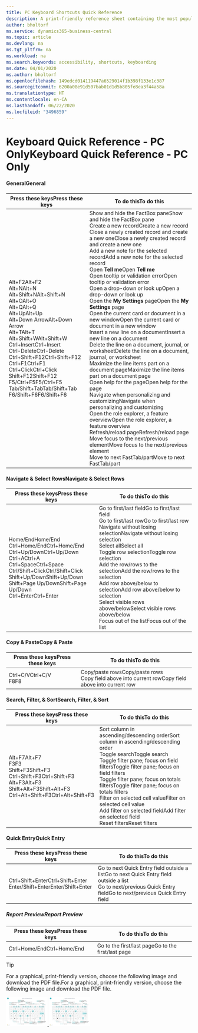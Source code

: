 ```yaml
---
title: PC Keyboard Shortcuts Quick Reference
description: A print-friendly reference sheet containing the most popular keyboard shortcuts for PC users.
author: bholtorf
ms.service: dynamics365-business-central
ms.topic: article
ms.devlang: na
ms.tgt_pltfrm: na
ms.workload: na
ms.search.keywords: accessibility, shortcuts, keyboarding
ms.date: 04/01/2020
ms.author: bholtorf
ms.openlocfilehash: 149edcd014119447a6529014f1b398f133e1c387
ms.sourcegitcommit: 6200a08e91d507bab01d1d5b805fe8ea3f44a58a
ms.translationtype: HT
ms.contentlocale: en-CA
ms.lasthandoff: 06/22/2020
ms.locfileid: "3496859"
---
```

# <a name="keyboard-quick-reference---pc-only"></a><span data-ttu-id="5ee2c-103">Keyboard Quick Reference - PC Only</span><span class="sxs-lookup"><span data-stu-id="5ee2c-103">Keyboard Quick Reference - PC Only</span></span>

#### <a name="general"></a><span data-ttu-id="5ee2c-104">General</span><span class="sxs-lookup"><span data-stu-id="5ee2c-104">General</span></span>
|<span data-ttu-id="5ee2c-105">Press these keys</span><span class="sxs-lookup"><span data-stu-id="5ee2c-105">Press these keys</span></span>|<span data-ttu-id="5ee2c-106">To do this</span><span class="sxs-lookup"><span data-stu-id="5ee2c-106">To do this</span></span>|  
|-|-|
|<span data-ttu-id="5ee2c-107">Alt+F2</span><span class="sxs-lookup"><span data-stu-id="5ee2c-107">Alt+F2</span></span><br /><span data-ttu-id="5ee2c-108">Alt+N</span><span class="sxs-lookup"><span data-stu-id="5ee2c-108">Alt+N</span></span><br /><span data-ttu-id="5ee2c-109">Alt+Shift+N</span><span class="sxs-lookup"><span data-stu-id="5ee2c-109">Alt+Shift+N</span></span><br /><span data-ttu-id="5ee2c-110">Alt+O</span><span class="sxs-lookup"><span data-stu-id="5ee2c-110">Alt+O</span></span><br /><span data-ttu-id="5ee2c-111">Alt+Q</span><span class="sxs-lookup"><span data-stu-id="5ee2c-111">Alt+Q</span></span><br /><span data-ttu-id="5ee2c-112">Alt+Up</span><span class="sxs-lookup"><span data-stu-id="5ee2c-112">Alt+Up</span></span><br /><span data-ttu-id="5ee2c-113">Alt+Down Arrow</span><span class="sxs-lookup"><span data-stu-id="5ee2c-113">Alt+Down Arrow</span></span><br /><span data-ttu-id="5ee2c-114">Alt+T</span><span class="sxs-lookup"><span data-stu-id="5ee2c-114">Alt+T</span></span><br /><span data-ttu-id="5ee2c-115">Alt+Shift+W</span><span class="sxs-lookup"><span data-stu-id="5ee2c-115">Alt+Shift+W</span></span><br /><span data-ttu-id="5ee2c-116">Ctrl+Insert</span><span class="sxs-lookup"><span data-stu-id="5ee2c-116">Ctrl+Insert</span></span><br /><span data-ttu-id="5ee2c-117">Ctrl-Delete</span><span class="sxs-lookup"><span data-stu-id="5ee2c-117">Ctrl-Delete</span></span><br /><span data-ttu-id="5ee2c-118">Ctrl+Shift+F12</span><span class="sxs-lookup"><span data-stu-id="5ee2c-118">Ctrl+Shift+F12</span></span><br /><span data-ttu-id="5ee2c-119">Ctrl+F1</span><span class="sxs-lookup"><span data-stu-id="5ee2c-119">Ctrl+F1</span></span><br /><span data-ttu-id="5ee2c-120">Ctrl+Click</span><span class="sxs-lookup"><span data-stu-id="5ee2c-120">Ctrl+Click</span></span><br /><span data-ttu-id="5ee2c-121">Shift+F12</span><span class="sxs-lookup"><span data-stu-id="5ee2c-121">Shift+F12</span></span><br /><span data-ttu-id="5ee2c-122">F5/Ctrl+F5</span><span class="sxs-lookup"><span data-stu-id="5ee2c-122">F5/Ctrl+F5</span></span><br /><span data-ttu-id="5ee2c-123">Tab/Shift+Tab</span><span class="sxs-lookup"><span data-stu-id="5ee2c-123">Tab/Shift+Tab</span></span><br /><span data-ttu-id="5ee2c-124">F6/Shift+F6</span><span class="sxs-lookup"><span data-stu-id="5ee2c-124">F6/Shift+F6</span></span><br />|<span data-ttu-id="5ee2c-125">Show and hide the FactBox pane</span><span class="sxs-lookup"><span data-stu-id="5ee2c-125">Show and hide the FactBox pane</span></span><br /><span data-ttu-id="5ee2c-126">Create a new record</span><span class="sxs-lookup"><span data-stu-id="5ee2c-126">Create a new record</span></span><br /><span data-ttu-id="5ee2c-127">Close a newly created record and create a new one</span><span class="sxs-lookup"><span data-stu-id="5ee2c-127">Close a newly created record and create a new one</span></span><br /><span data-ttu-id="5ee2c-128">Add a new note for the selected record</span><span class="sxs-lookup"><span data-stu-id="5ee2c-128">Add a new note for the selected record</span></span><br /><span data-ttu-id="5ee2c-129">Open **Tell me**</span><span class="sxs-lookup"><span data-stu-id="5ee2c-129">Open **Tell me**</span></span><br /><span data-ttu-id="5ee2c-130">Open tooltip or validation error</span><span class="sxs-lookup"><span data-stu-id="5ee2c-130">Open tooltip or validation error</span></span><br /><span data-ttu-id="5ee2c-131">Open a drop-down or look up</span><span class="sxs-lookup"><span data-stu-id="5ee2c-131">Open a drop-down or look up</span></span><br /><span data-ttu-id="5ee2c-132">Open the **My Settings** page</span><span class="sxs-lookup"><span data-stu-id="5ee2c-132">Open the **My Settings** page</span></span><br /><span data-ttu-id="5ee2c-133">Open the current card or document in a new window</span><span class="sxs-lookup"><span data-stu-id="5ee2c-133">Open the current card or document in a new window</span></span><br /><span data-ttu-id="5ee2c-134">Insert a new line on a document</span><span class="sxs-lookup"><span data-stu-id="5ee2c-134">Insert a new line on a document</span></span><br /><span data-ttu-id="5ee2c-135">Delete the line on a document, journal, or worksheet</span><span class="sxs-lookup"><span data-stu-id="5ee2c-135">Delete the line on a document, journal, or worksheet</span></span><br /><span data-ttu-id="5ee2c-136">Maximize the line items part on a document page</span><span class="sxs-lookup"><span data-stu-id="5ee2c-136">Maximize the line items part on a document page</span></span><br /><span data-ttu-id="5ee2c-137">Open help for the page</span><span class="sxs-lookup"><span data-stu-id="5ee2c-137">Open help for the page</span></span><br /><span data-ttu-id="5ee2c-138">Navigate when personalizing and customizing</span><span class="sxs-lookup"><span data-stu-id="5ee2c-138">Navigate when personalizing and customizing</span></span><br /><span data-ttu-id="5ee2c-139">Open the role explorer, a feature overview</span><span class="sxs-lookup"><span data-stu-id="5ee2c-139">Open the role explorer, a feature overview</span></span><br /><span data-ttu-id="5ee2c-140">Refresh/reload page</span><span class="sxs-lookup"><span data-stu-id="5ee2c-140">Refresh/reload page</span></span><br /><span data-ttu-id="5ee2c-141">Move focus to the next/previous element</span><span class="sxs-lookup"><span data-stu-id="5ee2c-141">Move focus to the next/previous element</span></span><br /><span data-ttu-id="5ee2c-142">Move to next FastTab/part</span><span class="sxs-lookup"><span data-stu-id="5ee2c-142">Move to next FastTab/part</span></span>|

#### <a name="navigate--select-rows"></a><span data-ttu-id="5ee2c-143">Navigate & Select Rows</span><span class="sxs-lookup"><span data-stu-id="5ee2c-143">Navigate & Select Rows</span></span>
|<span data-ttu-id="5ee2c-144">Press these keys</span><span class="sxs-lookup"><span data-stu-id="5ee2c-144">Press these keys</span></span>|<span data-ttu-id="5ee2c-145">To do this</span><span class="sxs-lookup"><span data-stu-id="5ee2c-145">To do this</span></span>|
|-|-|
|<span data-ttu-id="5ee2c-146">Home/End</span><span class="sxs-lookup"><span data-stu-id="5ee2c-146">Home/End</span></span><br /><span data-ttu-id="5ee2c-147">Ctrl+Home/End</span><span class="sxs-lookup"><span data-stu-id="5ee2c-147">Ctrl+Home/End</span></span> <br /><span data-ttu-id="5ee2c-148">Ctrl+Up/Down</span><span class="sxs-lookup"><span data-stu-id="5ee2c-148">Ctrl+Up/Down</span></span><br /><span data-ttu-id="5ee2c-149">Ctrl+A</span><span class="sxs-lookup"><span data-stu-id="5ee2c-149">Ctrl+A</span></span> <br /><span data-ttu-id="5ee2c-150">Ctrl+Space</span><span class="sxs-lookup"><span data-stu-id="5ee2c-150">Ctrl+Space</span></span><br /><span data-ttu-id="5ee2c-151">Ctrl/Shift+Click</span><span class="sxs-lookup"><span data-stu-id="5ee2c-151">Ctrl/Shift+Click</span></span><br /><span data-ttu-id="5ee2c-152">Shift+Up/Down</span><span class="sxs-lookup"><span data-stu-id="5ee2c-152">Shift+Up/Down</span></span><br /><span data-ttu-id="5ee2c-153">Shift+Page Up/Down</span><span class="sxs-lookup"><span data-stu-id="5ee2c-153">Shift+Page Up/Down</span></span><br /><span data-ttu-id="5ee2c-154">Ctrl+Enter</span><span class="sxs-lookup"><span data-stu-id="5ee2c-154">Ctrl+Enter</span></span>|<span data-ttu-id="5ee2c-155">Go to first/last field</span><span class="sxs-lookup"><span data-stu-id="5ee2c-155">Go to first/last field</span></span><br /><span data-ttu-id="5ee2c-156">Go to first/last row</span><span class="sxs-lookup"><span data-stu-id="5ee2c-156">Go to first/last row</span></span><br /><span data-ttu-id="5ee2c-157">Navigate without losing selection</span><span class="sxs-lookup"><span data-stu-id="5ee2c-157">Navigate without losing selection</span></span><br /><span data-ttu-id="5ee2c-158">Select all</span><span class="sxs-lookup"><span data-stu-id="5ee2c-158">Select all</span></span><br /><span data-ttu-id="5ee2c-159">Toggle row selection</span><span class="sxs-lookup"><span data-stu-id="5ee2c-159">Toggle row selection</span></span><br /> <span data-ttu-id="5ee2c-160">Add the row/rows to the selection</span><span class="sxs-lookup"><span data-stu-id="5ee2c-160">Add the row/rows to the selection</span></span><br /><span data-ttu-id="5ee2c-161">Add row above/below to selection</span><span class="sxs-lookup"><span data-stu-id="5ee2c-161">Add row above/below to selection</span></span><br /><span data-ttu-id="5ee2c-162">Select visible rows above/below</span><span class="sxs-lookup"><span data-stu-id="5ee2c-162">Select visible rows above/below</span></span> <br /><span data-ttu-id="5ee2c-163">Focus out of the list</span><span class="sxs-lookup"><span data-stu-id="5ee2c-163">Focus out of the list</span></span>|

#### <a name="copy--paste"></a><span data-ttu-id="5ee2c-164">Copy & Paste</span><span class="sxs-lookup"><span data-stu-id="5ee2c-164">Copy & Paste</span></span>
|<span data-ttu-id="5ee2c-165">Press these keys</span><span class="sxs-lookup"><span data-stu-id="5ee2c-165">Press these keys</span></span>|<span data-ttu-id="5ee2c-166">To do this</span><span class="sxs-lookup"><span data-stu-id="5ee2c-166">To do this</span></span>|
|-|-|
|<span data-ttu-id="5ee2c-167">Ctrl+C/V</span><span class="sxs-lookup"><span data-stu-id="5ee2c-167">Ctrl+C/V</span></span><br /><span data-ttu-id="5ee2c-168">F8</span><span class="sxs-lookup"><span data-stu-id="5ee2c-168">F8</span></span>|<span data-ttu-id="5ee2c-169">Copy/paste rows</span><span class="sxs-lookup"><span data-stu-id="5ee2c-169">Copy/paste rows</span></span><br /><span data-ttu-id="5ee2c-170">Copy field above into current row</span><span class="sxs-lookup"><span data-stu-id="5ee2c-170">Copy field above into current row</span></span>|

#### <a name="search-filter--sort"></a><span data-ttu-id="5ee2c-171">Search, Filter, & Sort</span><span class="sxs-lookup"><span data-stu-id="5ee2c-171">Search, Filter, & Sort</span></span>
|<span data-ttu-id="5ee2c-172">Press these keys</span><span class="sxs-lookup"><span data-stu-id="5ee2c-172">Press these keys</span></span>|<span data-ttu-id="5ee2c-173">To do this</span><span class="sxs-lookup"><span data-stu-id="5ee2c-173">To do this</span></span>|
|-|-|
|<span data-ttu-id="5ee2c-174">Alt+F7</span><span class="sxs-lookup"><span data-stu-id="5ee2c-174">Alt+F7</span></span><br /><span data-ttu-id="5ee2c-175">F3</span><span class="sxs-lookup"><span data-stu-id="5ee2c-175">F3</span></span><br /><span data-ttu-id="5ee2c-176">Shift+F3</span><span class="sxs-lookup"><span data-stu-id="5ee2c-176">Shift+F3</span></span><br /><span data-ttu-id="5ee2c-177">Ctrl+Shift+F3</span><span class="sxs-lookup"><span data-stu-id="5ee2c-177">Ctrl+Shift+F3</span></span><br /><span data-ttu-id="5ee2c-178">Alt+F3</span><span class="sxs-lookup"><span data-stu-id="5ee2c-178">Alt+F3</span></span><br /><span data-ttu-id="5ee2c-179">Shift+Alt+F3</span><span class="sxs-lookup"><span data-stu-id="5ee2c-179">Shift+Alt+F3</span></span><br /><span data-ttu-id="5ee2c-180">Ctrl+Alt+Shift+F3</span><span class="sxs-lookup"><span data-stu-id="5ee2c-180">Ctrl+Alt+Shift+F3</span></span>|<span data-ttu-id="5ee2c-181">Sort column in ascending/descending order</span><span class="sxs-lookup"><span data-stu-id="5ee2c-181">Sort column in ascending/descending order</span></span><br /><span data-ttu-id="5ee2c-182">Toggle search</span><span class="sxs-lookup"><span data-stu-id="5ee2c-182">Toggle search</span></span><br /><span data-ttu-id="5ee2c-183">Toggle filter pane; focus on field filters</span><span class="sxs-lookup"><span data-stu-id="5ee2c-183">Toggle filter pane; focus on field filters</span></span><br /><span data-ttu-id="5ee2c-184">Toggle filter pane; focus on totals filters</span><span class="sxs-lookup"><span data-stu-id="5ee2c-184">Toggle filter pane; focus on totals filters</span></span><br /><span data-ttu-id="5ee2c-185">Filter on selected cell value</span><span class="sxs-lookup"><span data-stu-id="5ee2c-185">Filter on selected cell value</span></span><br /><span data-ttu-id="5ee2c-186">Add filter on selected field</span><span class="sxs-lookup"><span data-stu-id="5ee2c-186">Add filter on selected field</span></span><br /><span data-ttu-id="5ee2c-187">Reset filters</span><span class="sxs-lookup"><span data-stu-id="5ee2c-187">Reset filters</span></span>|

#### <a name="quick-entry"></a><span data-ttu-id="5ee2c-188">Quick Entry</span><span class="sxs-lookup"><span data-stu-id="5ee2c-188">Quick Entry</span></span>
|<span data-ttu-id="5ee2c-189">Press these keys</span><span class="sxs-lookup"><span data-stu-id="5ee2c-189">Press these keys</span></span>|<span data-ttu-id="5ee2c-190">To do this</span><span class="sxs-lookup"><span data-stu-id="5ee2c-190">To do this</span></span>|
|-|-|
|<span data-ttu-id="5ee2c-191">Ctrl+Shift+Enter</span><span class="sxs-lookup"><span data-stu-id="5ee2c-191">Ctrl+Shift+Enter</span></span><br /><span data-ttu-id="5ee2c-192">Enter/Shift+Enter</span><span class="sxs-lookup"><span data-stu-id="5ee2c-192">Enter/Shift+Enter</span></span>|<span data-ttu-id="5ee2c-193">Go to next Quick Entry field outside a list</span><span class="sxs-lookup"><span data-stu-id="5ee2c-193">Go to next Quick Entry field outside a list</span></span><br /><span data-ttu-id="5ee2c-194">Go to next/previous Quick Entry field</span><span class="sxs-lookup"><span data-stu-id="5ee2c-194">Go to next/previous Quick Entry field</span></span>|


##### <a name="report-preview"></a><span data-ttu-id="5ee2c-195">Report Preview</span><span class="sxs-lookup"><span data-stu-id="5ee2c-195">Report Preview</span></span>
|<span data-ttu-id="5ee2c-196">Press these keys</span><span class="sxs-lookup"><span data-stu-id="5ee2c-196">Press these keys</span></span>|<span data-ttu-id="5ee2c-197">To do this</span><span class="sxs-lookup"><span data-stu-id="5ee2c-197">To do this</span></span>|
|-|-|
|<span data-ttu-id="5ee2c-198">Ctrl+Home/End</span><span class="sxs-lookup"><span data-stu-id="5ee2c-198">Ctrl+Home/End</span></span>|<span data-ttu-id="5ee2c-199">Go to the first/last page</span><span class="sxs-lookup"><span data-stu-id="5ee2c-199">Go to the first/last page</span></span>|

> [!TIP]
> <span data-ttu-id="5ee2c-200">For a graphical, print-friendly version, choose the following image and download the PDF file.</span><span class="sxs-lookup"><span data-stu-id="5ee2c-200">For a graphical, print-friendly version, choose the following image and download the PDF file.</span></span>
>
> <span data-ttu-id="5ee2c-201">[ ![](media/keyboard_shortcut_inline.png) ](media/keyboard_shortcuts.pdf "Icon that opens a PDF")</span><span class="sxs-lookup"><span data-stu-id="5ee2c-201">[ ![](media/keyboard_shortcut_inline.png) ](media/keyboard_shortcuts.pdf "Icon that opens a PDF")</span></span>
